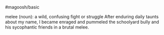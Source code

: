 #magoosh/basic

melee (noun): a wild, confusing fight or struggle 
After enduring daily taunts about my name, I became enraged and pummeled the schoolyard bully and 
his sycophantic friends in a brutal melee. 
